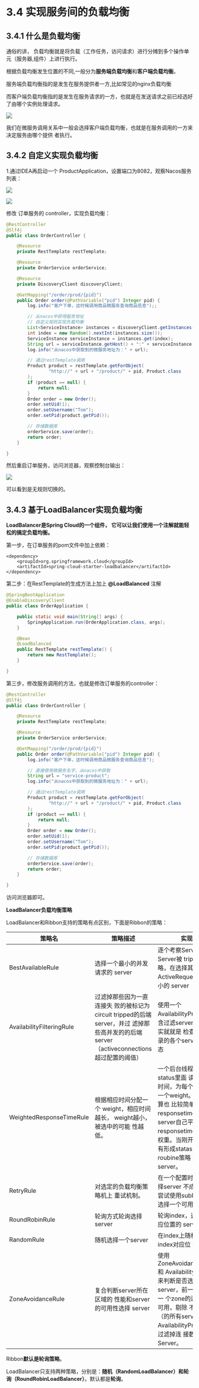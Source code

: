 # 3.4 实现服务间的负载均衡

## 3.4.1 什么是负载均衡

通俗的讲， 负载均衡就是将负载（工作任务，访问请求）进行分摊到多个操作单元（服务器,组件）上进行执行。&#x20;

根据负载均衡发生位置的不同,一般分为**服务端负载均衡**和**客户端负载均衡**。&#x20;

服务端负载均衡指的是发生在服务提供者一方,比如常见的nginx负载均衡&#x20;

而客户端负载均衡指的是发生在服务请求的一方，也就是在发送请求之前已经选好了由哪个实例处理请求。

![](<../.gitbook/assets/image (37) (1) (1).png>)

我们在微服务调用关系中一般会选择客户端负载均衡，也就是在服务调用的一方来决定服务由哪个提供 者执行。

## 3.4.2 自定义实现负载均衡

1.通过IDEA再启动一个 ProductApplication，设置端口为8082，观察Nacos服务列表：

![](<../.gitbook/assets/image (10) (1).png>)

![](<../.gitbook/assets/image (8) (1) (1) (1).png>)

修改 订单服务的 controller，实现负载均衡：

```java
@RestController
@Slf4j
public class OrderController {

    @Resource
    private RestTemplate restTemplate;

    @Resource
    private OrderService orderService;

    @Resource
    private DiscoveryClient discoveryClient;

    @GetMapping("/order/prod/{pid}")
    public Order order(@PathVariable("pid") Integer pid) {
        log.info("客户下单，这时候调用商品微服务查询商品信息");;

        // 从nacos中获得服务地址
        // 自定义规则实现负载均衡
        List<ServiceInstance> instances = discoveryClient.getInstances("service-product");
        int index = new Random().nextInt(instances.size());
        ServiceInstance serviceInstance = instances.get(index);
        String url = serviceInstance.getHost() + ":" + serviceInstance.getPort();
        log.info("从nacos中获取到的微服务地址为：" + url);

        // 通过restTemplate调用
        Product product = restTemplate.getForObject(
                "http://" + url + "/product/" + pid, Product.class
        );
        if (product == null) {
            return null;
        }
        Order order = new Order();
        order.setUid(1);
        order.setUsername("Tom");
        order.setPid(product.getPid());

        // 存储数据库
        orderService.save(order);
        return order;
    }

}
```

然后重启订单服务，访问浏览器，观察控制台输出：

![](<../.gitbook/assets/image (13) (1) (1).png>)

可以看到是无规则切换的。

## 3.4.3 基于LoadBalancer实现负载均衡

**LoadBalancer是Spring Cloud的一个组件， 它可以让我们使用一个注解就能轻松的搞定负载均衡。**

第一步，在订单服务的pom文件中加上依赖：

```markup
<dependency>
    <groupId>org.springframework.cloud</groupId>
    <artifactId>spring-cloud-starter-loadbalancer</artifactId>
</dependency>
```

第二步：在RestTemplate的生成方法上加上 **@LoadBalanced** 注解

```java
@SpringBootApplication
@EnableDiscoveryClient
public class OrderApplication {

    public static void main(String[] args) {
        SpringApplication.run(OrderApplication.class, args);
    }

    @Bean
    @LoadBalanced
    public RestTemplate restTemplate() {
        return new RestTemplate();
    }

}
```

第三步，修改服务调用的方法，也就是修改订单服务的controller：

```java
@RestController
@Slf4j
public class OrderController {

    @Resource
    private RestTemplate restTemplate;

    @Resource
    private OrderService orderService;

    @GetMapping("/order/prod/{pid}")
    public Order order(@PathVariable("pid") Integer pid) {
        log.info("客户下单，这时候调用商品微服务查询商品信息");

        // 直接使用微服务名字，从nacos中获取
        String url = "service-product";
        log.info("从nacos中获取到的微服务地址为：" + url);

        // 通过restTemplate调用
        Product product = restTemplate.getForObject(
                "http://" + url + "/product/" + pid, Product.class
        );
        if (product == null) {
            return null;
        }
        Order order = new Order();
        order.setUid(1);
        order.setUsername("Tom");
        order.setPid(product.getPid());

        // 存储数据库
        orderService.save(order);
        return order;
    }

}
```

访问浏览器即可。

**LoadBalancer负载均衡策略**

LoadBalancer和Ribbon支持的策略有点区别，下面是Ribbon的策略：



| 策略名                       | 策略描述                                                                                         | 实现说明                                                                                                                                                           |
| ------------------------- | -------------------------------------------------------------------------------------------- | -------------------------------------------------------------------------------------------------------------------------------------------------------------- |
| BestAvailableRule         | 选择一个最小的并发请求的 server                                                                          | 逐个考察Server，如果Server被 tripped了，则忽略，在选择其中 ActiveRequestsCount最小的 server                                                                                          |
| AvailabilityFilteringRule | 过滤掉那些因为一直连接失 败的被标记为circuit tripped的后端server，并过 滤掉那些高并发的的后端 server（activeconnections 超过配置的阈值） | 使用一个AvailabilityPredicate来包 含过滤server的逻辑，其实就就是 检查status里记录的各个server的 运行状态                                                                                      |
| WeightedResponseTimeRule  | 根据相应时间分配一个 weight，相应时间越长， weight越小，被选中的可能 性越低。                                               | 一个后台线程定期的从status里面 读取评价响应时间，为每个server 计算一个weight。Weight的计算也 比较简单responsetime 减去每个 server自己平均的responsetime是 server的权重。当刚开始运行，没 有形成statas时，使用roubine策略 选择server。 |
| RetryRule                 | 对选定的负载均衡策略机上 重试机制。                                                                           | 在一个配置时间段内当选择server 不成功，则一直尝试使用subRule 的方式选择一个可用的server                                                                                                         |
| RoundRobinRule            | 轮询方式轮询选择server                                                                               | 轮询index，选择index对应位置的 server                                                                                                                                    |
| RandomRule                | 随机选择一个server                                                                                 | 在index上随机，选择index对应位 置的server                                                                                                                                  |
| ZoneAvoidanceRule         | 复合判断server所在区域的 性能和server的可用性选择 server                                                       | 使用ZoneAvoidancePredicate和 AvailabilityPredicate来判断是否选 择某个server，前一个判断判定一 个zone的运行性能是否可用，剔除 不可用的zone（的所有server）， AvailabilityPredicate用于过滤掉连 接数过多的Server。       |

Ribbon**默认是轮询策略**。

LoadBalancer只支持两种策略，分别是：**随机（RandomLoadBalancer）**和**轮询（RoundRobinLoadBalancer）**。默认都是**轮询**。

